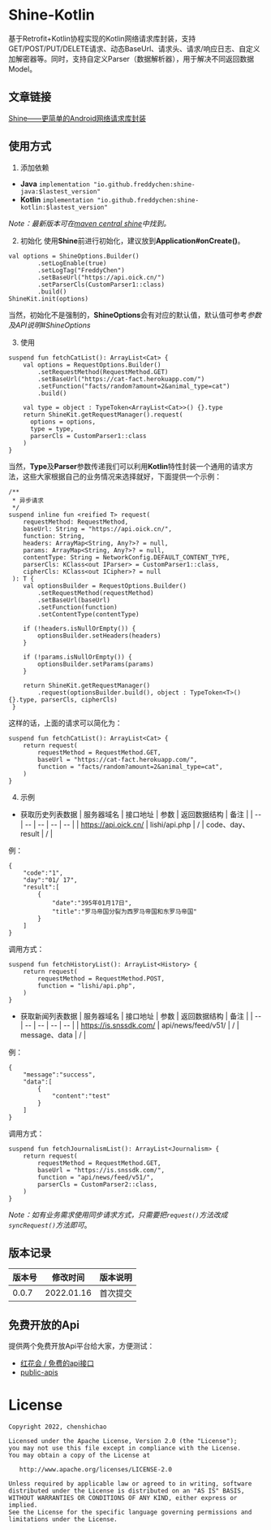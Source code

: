 # Shine-Kotlin
基于Retrofit+Kotlin协程实现的Kotlin网络请求库封装，支持GET/POST/PUT/DELETE请求、动态BaseUrl、请求头、请求/响应日志、自定义加解密器等。同时，支持自定义Parser（数据解析器），用于解决不同返回数据Model。  

## 文章链接
[Shine——更简单的Android网络请求库封装](https://juejin.cn/user/2084329776750989/posts)

## 使用方式
1. 添加依赖
* **Java**
  `implementation "io.github.freddychen:shine-java:$lastest_version"`
* **Kotlin**
  `implementation "io.github.freddychen:shine-kotlin:$lastest_version"`


*Note：最新版本可在[maven central shine](https://search.maven.org/artifact/io.github.freddychen/shine-kotlin)中找到。*

2. 初始化
   使用**Shine**前进行初始化，建议放到**Application#onCreate()**。
```
val options = ShineOptions.Builder()
        .setLogEnable(true)
        .setLogTag("FreddyChen")
        .setBaseUrl("https://api.oick.cn/")
        .setParserCls(CustomParser1::class)
        .build()
ShineKit.init(options)
```
当然，初始化不是强制的，**ShineOptions**会有对应的默认值，默认值可参考*参数及API说明#ShineOptions*

3. 使用
```
suspend fun fetchCatList(): ArrayList<Cat> {
    val options = RequestOptions.Builder()
        .setRequestMethod(RequestMethod.GET)
        .setBaseUrl("https://cat-fact.herokuapp.com/")
        .setFunction("facts/random?amount=2&animal_type=cat")
        .build()
        
    val type = object : TypeToken<ArrayList<Cat>>() {}.type
    return ShineKit.getRequestManager().request(
      options = options,
      type = type,
      parserCls = CustomParser1::class
    )
}
```
当然，**Type**及**Parser**参数传递我们可以利用**Kotlin**特性封装一个通用的请求方法，这些大家根据自己的业务情况来选择就好，下面提供一个示例：
```
/**
 * 异步请求
 */
suspend inline fun <reified T> request(
    requestMethod: RequestMethod,
    baseUrl: String = "https://api.oick.cn/",
    function: String,
    headers: ArrayMap<String, Any?>? = null,
    params: ArrayMap<String, Any?>? = null,
    contentType: String = NetworkConfig.DEFAULT_CONTENT_TYPE,
    parserCls: KClass<out IParser> = CustomParser1::class,
    cipherCls: KClass<out ICipher>? = null
 ): T {
    val optionsBuilder = RequestOptions.Builder()
        .setRequestMethod(requestMethod)
        .setBaseUrl(baseUrl)
        .setFunction(function)
        .setContentType(contentType)

    if (!headers.isNullOrEmpty()) {
        optionsBuilder.setHeaders(headers)
    }

    if (!params.isNullOrEmpty()) {
        optionsBuilder.setParams(params)
    }

    return ShineKit.getRequestManager()
        .request(optionsBuilder.build(), object : TypeToken<T>() {}.type, parserCls, cipherCls)
 }
````
这样的话，上面的请求可以简化为：
```
suspend fun fetchCatList(): ArrayList<Cat> {
    return request(
        requestMethod = RequestMethod.GET,
        baseUrl = "https://cat-fact.herokuapp.com/",
        function = "facts/random?amount=2&animal_type=cat",
    )
}
```

4. 示例
* 获取历史列表数据
  | 服务器域名 | 接口地址 | 参数 | 返回数据结构 | 备注 |
  | -- | -- | -- | -- | -- |
  | https://api.oick.cn/ | lishi/api.php | / | code、day、result | / |

例：
```
{
    "code":"1",
    "day":"01/ 17",
    "result":[
        {
            "date":"395年01月17日",
            "title":"罗马帝国分裂为西罗马帝国和东罗马帝国"
        }
    ]
}
```
调用方式：
```
suspend fun fetchHistoryList(): ArrayList<History> {
    return request(
        requestMethod = RequestMethod.POST,
        function = "lishi/api.php",
    )
}
```

* 获取新闻列表数据
  | 服务器域名 | 接口地址 | 参数 | 返回数据结构 | 备注 |
  | -- | -- | -- | -- | -- |
  | https://is.snssdk.com/ | api/news/feed/v51/ | / | message、data | / |

例：
```
{
    "message":"success",
    "data":[
        {
            "content":"test"
        }
    ]
}
```
调用方式：
```
suspend fun fetchJournalismList(): ArrayList<Journalism> {
    return request(
        requestMethod = RequestMethod.GET,
        baseUrl = "https://is.snssdk.com/",
        function = "api/news/feed/v51/",
        parserCls = CustomParser2::class,
    )
}

```
*Note：如有业务需求使用同步请求方式，只需要把`request()`方法改成`syncRequest()`方法即可*。

## 版本记录

| 版本号 | 修改时间 | 版本说明 |
| -- | -- | -- |
| 0.0.7 | 2022.01.16 | 首次提交 |

## 免费开放的Api
提供两个免费开放Api平台给大家，方便测试：
* [红花会 / 免费的api接口](https://gitee.com/safflower_club/free_api_interface#https://gitee.com/link?target=https%3A%2F%2Fwww.free-api.com%2Fdoc%2F533)
* [public-apis](https://github.com/public-apis/public-apis)  

# License


    Copyright 2022, chenshichao

    Licensed under the Apache License, Version 2.0 (the "License");
    you may not use this file except in compliance with the License.
    You may obtain a copy of the License at

       http://www.apache.org/licenses/LICENSE-2.0

    Unless required by applicable law or agreed to in writing, software
    distributed under the License is distributed on an "AS IS" BASIS,
    WITHOUT WARRANTIES OR CONDITIONS OF ANY KIND, either express or implied.
    See the License for the specific language governing permissions and
    limitations under the License.
   
